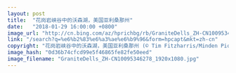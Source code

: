 ```yaml
---
layout: post
title:  "花岗岩峡谷中的沃森湖，美国亚利桑那州"
date:   "2018-01-29 16:00:00 +0800"
image_url: "http://cn.bing.com/az/hprichbg/rb/GraniteDells_ZH-CN10095346278_1920x1080.jpg"
link: "/search?q=%e6%b2%83%e6%a3%ae%e6%b9%96&form=hpcapt&mkt=zh-cn"
copyright: "花岗岩峡谷中的沃森湖，美国亚利桑那州 (© Tim Fitzharris/Minden Pictures)"
image_hash: "0d36b74cfcd99e5f46865fe82fe50eed"
image_filename: "GraniteDells_ZH-CN10095346278_1920x1080.jpg"
---
```

